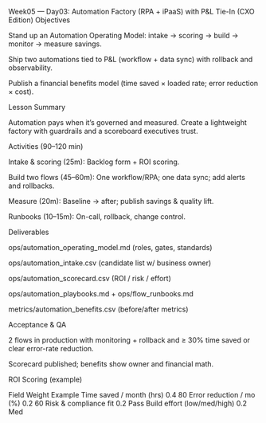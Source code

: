 Week05 — Day03: Automation Factory (RPA + iPaaS) with P&L Tie-In (CXO Edition)
Objectives

Stand up an Automation Operating Model: intake → scoring → build → monitor → measure savings.

Ship two automations tied to P&L (workflow + data sync) with rollback and observability.

Publish a financial benefits model (time saved × loaded rate; error reduction × cost).

Lesson Summary

Automation pays when it’s governed and measured. Create a lightweight factory with guardrails and a scoreboard executives trust.

Activities (90–120 min)

Intake & scoring (25m): Backlog form + ROI scoring.

Build two flows (45–60m): One workflow/RPA; one data sync; add alerts and rollbacks.

Measure (20m): Baseline → after; publish savings & quality lift.

Runbooks (10–15m): On-call, rollback, change control.

Deliverables

ops/automation_operating_model.md (roles, gates, standards)

ops/automation_intake.csv (candidate list w/ business owner)

ops/automation_scorecard.csv (ROI / risk / effort)

ops/automation_playbooks.md + ops/flow_runbooks.md

metrics/automation_benefits.csv (before/after metrics)

Acceptance & QA

2 flows in production with monitoring + rollback and ≥ 30% time saved or clear error-rate reduction.

Scorecard published; benefits show owner and financial math.

ROI Scoring (example)

Field	Weight	Example
Time saved / month (hrs)	0.4	80
Error reduction / mo (%)	0.2	60
Risk & compliance fit	0.2	Pass
Build effort (low/med/high)	0.2	Med
